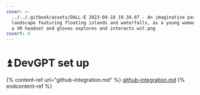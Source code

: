 ```yaml
---
cover: >-
  ../../.gitbook/assets/DALL·E 2023-04-18 19.34.07 - An imaginative pastel
  landscape featuring floating islands and waterfalls, as a young woman wearing
  a VR headset and gloves explores and interacts wit.png
coverY: 0
---
```


# ⏫ DevGPT set up

{% content-ref url="github-integration.md" %}
[github-integration.md](github-integration.md)
{% endcontent-ref %}
